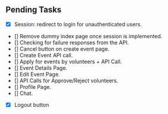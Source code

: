 ## Pending Tasks

- [x] Session: redirect to login for unauthenticated users.
- [] Remove dummy index page once session is implemented.
- [] Checking for failure responses from the API.
- [] Cancel button on create event page.
- [] Create Event API call.
- [] Apply for events by volunteers + API Call.
- [] Event Details Page.
- [] Edit Event Page.
- [] API Calls for Approve/Reject volunteers.
- [] Profile Page.
- [] Chat.
- [x] Logout button
